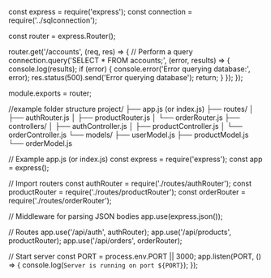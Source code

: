 const express = require('express');
const connection = require('../sqlconnection');

const router = express.Router();

router.get('/accounts', (req, res) => {
  // Perform a query
  connection.query('SELECT * FROM accounts;', (error, results) => {
    console.log(results);
    if (error) {
      console.error('Error querying database:', error);
      res.status(500).send('Error querying database');
      return;
    }
  });
});

module.exports = router;

//example folder structure
project/
├── app.js (or index.js)
├── routes/
│   ├── authRouter.js
│   ├── productRouter.js
│   └── orderRouter.js
├── controllers/
│   ├── authController.js
│   ├── productController.js
│   └── orderController.js
└── models/
    ├── userModel.js
    ├── productModel.js
    └── orderModel.js

// Example app.js (or index.js)
const express = require('express');
const app = express();

// Import routers
const authRouter = require('./routes/authRouter');
const productRouter = require('./routes/productRouter');
const orderRouter = require('./routes/orderRouter');

// Middleware for parsing JSON bodies
app.use(express.json());

// Routes
app.use('/api/auth', authRouter);
app.use('/api/products', productRouter);
app.use('/api/orders', orderRouter);

// Start server
const PORT = process.env.PORT || 3000;
app.listen(PORT, () => {
  console.log(`Server is running on port ${PORT}`);
});


